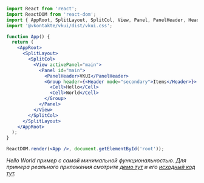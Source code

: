 ```jsx static
import React from 'react';
import ReactDOM from 'react-dom';
import { AppRoot, SplitLayout, SplitCol, View, Panel, PanelHeader, Header, Group, Cell } from '@vkontakte/vkui';
import '@vkontakte/vkui/dist/vkui.css';

function App() {
  return (
    <AppRoot>
      <SplitLayout>
        <SplitCol>
          <View activePanel="main">
            <Panel id="main">
              <PanelHeader>VKUI</PanelHeader>
              <Group header={<Header mode="secondary">Items</Header>}>
                <Cell>Hello</Cell>
                <Cell>World</Cell>
              </Group>
            </Panel>
          </View>
        </SplitCol>
      </SplitLayout>
    </AppRoot>
  );
}

ReactDOM.render(<App />, document.getElementById('root'));
```

_Hello World пример с самой минимальной функциональностью. Для примера реального приложения смотрите <a href="https://vkui-demos.vercel.app/vkui-full/index.html" target="_blank">демо тут</a> и его <a href="https://github.com/ewgenius/vkui-demos" target="_blank">исходный код тут</a>._
